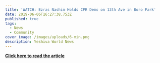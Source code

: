 ```yaml
---
title: 'WATCH: Ezras Nashim Holds CPR Demo on 13th Ave in Boro Park'
date: 2019-06-06T16:27:38.753Z
published: true
tags:
  - News
  - Community
cover_image: /images/uploads/6-min.png
description: Yeshiva World News
---
```

**[Click here to read the article](https://www.theyeshivaworld.com/news/general/1746203/watch-ezras-nashim-holds-cpr-demo-on-13th-ave-in-boro-park-360-vr.html)**